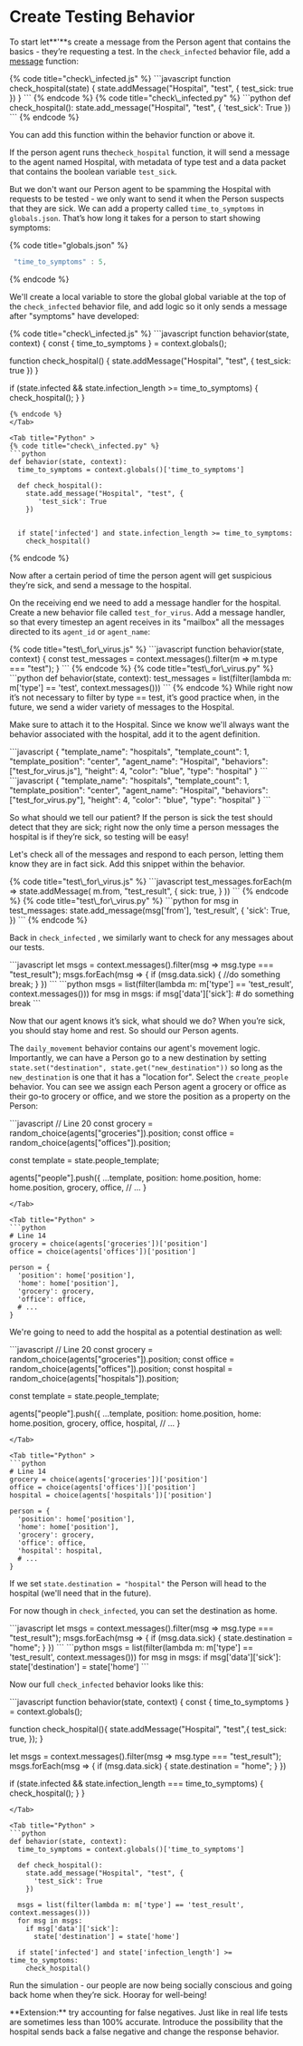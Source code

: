 # Create Testing Behavior

To start let**'**s create a message from the Person agent that contains the basics - they’re requesting a test. In the `check_infected` behavior file, add a [message](../../creating-simulations/agent-messages/) function:

<Tabs>
<Tab title="JavaScript" >
{% code title="check\_infected.js" %}
```javascript
function check_hospital(state) {
   state.addMessage("Hospital", "test", {
      test_sick: true
   })
 }
```
{% endcode %}
</Tab>

<Tab title="Python" >
{% code title="check\_infected.py" %}
```python
def check_hospital():
   state.add_message("Hospital", "test", {
      'test_sick': True
   })
```
{% endcode %}
</Tab>
</Tabs>

You can add this function within the behavior function or above it.

If the person agent runs the`check_hospital` function, it will send a message to the agent named Hospital, with metadata of type test and a data packet that contains the boolean variable `test_sick`.

But we don't want our Person agent to be spamming the Hospital with requests to be tested - we only want to send it when the Person suspects that they are sick. We can add a property called `time_to_symptoms` in `globals.json`. That’s how long it takes for a person to start showing symptoms:

{% code title="globals.json" %}
```javascript
 "time_to_symptoms" : 5,
```
{% endcode %}

We'll create a local variable to store the global global variable at the top of the `check_infected` behavior file, and add logic so it only sends a message after "symptoms" have developed:

<Tabs>
<Tab title="JavaScript" >
{% code title="check\_infected.js" %}
```javascript
function behavior(state, context) {
  const { time_to_symptoms } = context.globals();

  function check_hospital() {
    state.addMessage("Hospital", "test", {
       test_sick: true
    })
  }


  if (state.infected && state.infection_length >= time_to_symptoms) {
    check_hospital();
  }
}
```
{% endcode %}
</Tab>

<Tab title="Python" >
{% code title="check\_infected.py" %}
```python
def behavior(state, context):
  time_to_symptoms = context.globals()['time_to_symptoms']

  def check_hospital():
    state.add_message("Hospital", "test", {
       'test_sick': True
    })


  if state['infected'] and state.infection_length >= time_to_symptoms:
    check_hospital()
```
{% endcode %}
</Tab>
</Tabs>

Now after a certain period of time the person agent will get suspicious they’re sick, and send a message to the hospital.

On the receiving end we need to add a message handler for the hospital. Create a new behavior file called `test_for_virus`. Add a message handler, so that every timestep an agent receives in its "mailbox" all the messages directed to its `agent_id` or `agent_name`:

<Tabs>
<Tab title="JavaScript" >
{% code title="test\_for\_virus.js" %}
```javascript
function behavior(state, context) {
    const test_messages = context.messages().filter(m => m.type === "test");
}
```
{% endcode %}
</Tab>

<Tab title="Python" >
{% code title="test\_for\_virus.py" %}
```python
def behavior(state, context):
    test_messages = list(filter(lambda m: m['type'] == 'test', context.messages()))
```
{% endcode %}
</Tab>
</Tabs>

<Hint style="info">
While right now it’s not necessary to filter by type == test, it’s good practice when, in the future, we send a wider variety of messages to the Hospital.
</Hint>

Make sure to attach it to the Hospital. Since we know we'll always want the behavior associated with the hospital, add it to the agent definition.

<Tabs>
<Tab title="JavaScript" >
```javascript
{
    "template_name": "hospitals",
    "template_count": 1,
    "template_position": "center",
    "agent_name": "Hospital", 
    "behaviors": ["test_for_virus.js"],
    "height": 4,
    "color": "blue",
    "type": "hospital"
  }
```
</Tab>

<Tab title="Python" >
```javascript
{
    "template_name": "hospitals",
    "template_count": 1,
    "template_position": "center",
    "agent_name": "Hospital", 
    "behaviors": ["test_for_virus.py"],
    "height": 4,
    "color": "blue",
    "type": "hospital"
  }
```
</Tab>
</Tabs>

So what should we tell our patient? If the person is sick the test should detect that they are sick; right now the only time a person messages the hospital is if they’re sick, so testing will be easy!

Let's check all of the messages and respond to each person, letting them know they are in fact sick. Add this snippet within the behavior.

<Tabs>
<Tab title="JavaScript" >
{% code title="test\_for\_virus.js" %}
```javascript
 test_messages.forEach(m => state.addMessage(
   m.from,
   "test_result",
   {
     sick: true,
   }
 ))
```
{% endcode %}
</Tab>

<Tab title="Python" >
{% code title="test\_for\_virus.py" %}
```python
for msg in test_messages:
  state.add_message(msg['from'], 'test_result', {
     'sick': True,
  })
```
{% endcode %}
</Tab>
</Tabs>

Back in `check_infected` , we similarly want to check for any messages about our tests.

<Tabs>
<Tab title="JavaScript" >
```javascript
let msgs = context.messages().filter(msg => msg.type === "test_result");
msgs.forEach(msg => {
     if (msg.data.sick) {
     //do something
       break;
     }
    })
```
</Tab>

<Tab title="Python" >
```python
msgs = list(filter(lambda m: m['type'] == 'test_result', context.messages()))
for msg in msgs:
   if msg['data']['sick']:
     # do something
     break
```
</Tab>
</Tabs>

Now that our agent knows it’s sick, what should we do? When you’re sick, you should stay home and rest. So should our Person agents.

The `daily_movement` behavior contains our agent's movement logic. Importantly, we can have a Person go to a new destination by setting `state.set("destination", state.get("new_destination"))` so long as the `new_destination` is one that it has a "location for". Select the `create_people` behavior. You can see we assign each Person agent a grocery or office as their go-to grocery or office, and we store the position as a property on the Person:

<Tabs>
<Tab title="JavaScript" >
```javascript
// Line 20
const grocery = random_choice(agents["groceries"]).position;
const office = random_choice(agents["offices"]).position;

const template = state.people_template;

  agents["people"].push({
    ...template,
    position: home.position,
    home: home.position,
    grocery,
    office,
    // ...
  }
```
</Tab>

<Tab title="Python" >
```python
# Line 14
grocery = choice(agents['groceries'])['position']
office = choice(agents['offices'])['position']

person = {
  'position': home['position'],
  'home': home['position'],
  'grocery': grocery,
  'office': office,
  # ...
}
```
</Tab>
</Tabs>

We're going to need to add the hospital as a potential destination as well:

<Tabs>
<Tab title="JavaScript" >
```javascript
// Line 20
const grocery = random_choice(agents["groceries"]).position;
const office = random_choice(agents["offices"]).position;
const hospital = random_choice(agents["hospitals"]).position;

const template = state.people_template;

  agents["people"].push({
    ...template,
    position: home.position,
    home: home.position,
    grocery,
    office,
    hospital,
    // ...
  }
```
</Tab>

<Tab title="Python" >
```python
# Line 14
grocery = choice(agents['groceries'])['position']
office = choice(agents['offices'])['position']
hospital = choice(agents['hospitals'])['position']

person = {
  'position': home['position'],
  'home': home['position'],
  'grocery': grocery,
  'office': office,
  'hospital': hospital,
  # ...
}
```
</Tab>
</Tabs>

If we set `state.destination = "hospital"` the Person will head to the hospital \(we'll need that in the future\).

For now though in `check_infected`, you can set the destination as home.

<Tabs>
<Tab title="JavaScript" >
```javascript
let msgs = context.messages().filter(msg => msg.type === "test_result");
 msgs.forEach(msg => {
   if (msg.data.sick) {
      state.destination = "home"; 
   }
 })
```
</Tab>

<Tab title="Python" >
```python
msgs = list(filter(lambda m: m['type'] == 'test_result', context.messages()))
for msg in msgs:
  if msg['data']['sick']:
    state['destination'] = state['home']
```
</Tab>
</Tabs>

Now our full `check_infected` behavior looks like this:

<Tabs>
<Tab title="JavaScript" >
```javascript
function behavior(state, context) {
  const { time_to_symptoms } = context.globals();

  function check_hospital(){
     state.addMessage("Hospital", "test",{
         test_sick: true,
     });
   }

  let msgs = context.messages().filter(msg => msg.type === "test_result");
   msgs.forEach(msg => {
     if (msg.data.sick) {
        state.destination = "home"; 
     }
   })

  if (state.infected && state.infection_length === time_to_symptoms) {
     check_hospital();
   }
}
```
</Tab>

<Tab title="Python" >
```python
def behavior(state, context):
  time_to_symptoms = context.globals()['time_to_symptoms']

  def check_hospital():
    state.add_message("Hospital", "test", {
      'test_sick': True
    })

  msgs = list(filter(lambda m: m['type'] == 'test_result', context.messages()))
  for msg in msgs:
    if msg['data']['sick']:
      state['destination'] = state['home']

  if state['infected'] and state['infection_length'] >= time_to_symptoms:
    check_hospital()
```
</Tab>
</Tabs>

Run the simulation - our people are now being socially conscious and going back home when they’re sick. Hooray for well-being!

<Hint style="success">
**Extension:** try accounting for false negatives. Just like in real life tests are sometimes less than 100% accurate. Introduce the possibility that the hospital sends back a false negative and change the response behavior.
</Hint>

